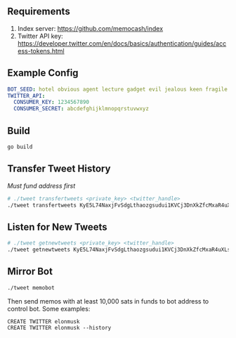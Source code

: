 ## Requirements

1. Index server: https://github.com/memocash/index
2. Twitter API key: https://developer.twitter.com/en/docs/basics/authentication/guides/access-tokens.html

## Example Config

```yaml
BOT_SEED: hotel obvious agent lecture gadget evil jealous keen fragile before damp clarify
TWITTER_API:
  CONSUMER_KEY: 1234567890
  CONSUMER_SECRET: abcdefghijklmnopqrstuvwxyz
```

## Build

```sh
go build
```

## Transfer Tweet History

*Must fund address first*

```sh
# ./tweet transfertweets <private_key> <twitter_handle>
./tweet transfertweets KyE5L74NaxjFvSdgLthaozgsudui1KVCj3DnXkZfcMxaR4uXLsE8 elonmusk
```

## Listen for New Tweets

```sh
# ./tweet getnewtweets <private_key> <twitter_handle>
./tweet getnewtweets KyE5L74NaxjFvSdgLthaozgsudui1KVCj3DnXkZfcMxaR4uXLsE8 elonmusk
```

## Mirror Bot

```sh
./tweet memobot
```

Then send memos with at least 10,000 sats in funds to bot address to control bot.
Some examples:

```text
CREATE TWITTER elonmusk
CREATE TWITTER elonmusk --history
```
